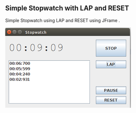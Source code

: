 ## Simple Stopwatch with LAP and RESET ##


Simple Stopwatch using LAP and RESET using JFrame .

![alt text](screenshots/scr2.png)

